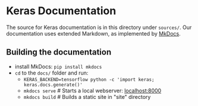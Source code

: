 # Keras Documentation

The source for Keras documentation is in this directory under `sources/`. 
Our documentation uses extended Markdown, as implemented by [MkDocs](http://mkdocs.org).

## Building the documentation

- install MkDocs: `pip install mkdocs`
- `cd` to the `docs/` folder and run:
    - `KERAS_BACKEND=tensorflow python -c 'import keras; keras.docs.generate()'`
    - `mkdocs serve`    # Starts a local webserver:  [localhost:8000](localhost:8000)
    - `mkdocs build`    # Builds a static site in "site" directory
